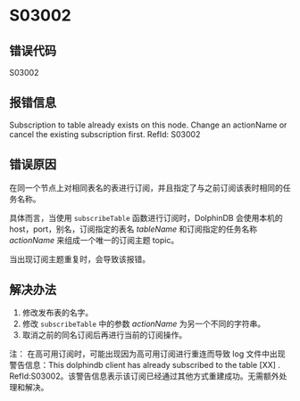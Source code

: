 # S03002

## 错误代码

S03002

## 报错信息

Subscription to table <xxx> already exists on this node. Change an actionName or
cancel the existing subscription first. RefId: S03002

## 错误原因

在同一个节点上对相同表名的表进行订阅，并且指定了与之前订阅该表时相同的任务名称。

具体而言，当使用 `subscribeTable` 函数进行订阅时，DolphinDB 会使用本机的
host，port，别名，订阅指定的表名 *tableName* 和订阅指定的任务名称 *actionName* 来组成一个唯一的订阅主题
topic。

当出现订阅主题重复时，会导致该报错。

## 解决办法

1. 修改发布表的名字。
2. 修改 `subscribeTable` 中的参数 *actionName* 为另一个不同的字符串。
3. 取消之前的同名订阅后再进行当前的订阅操作。

注： 在高可用订阅时，可能出现因为高可用订阅进行重连而导致 log 文件中出现警告信息：This dolphindb
client has already subscribed to the table [XX] .
RefId:S03002。该警告信息表示该订阅已经通过其他方式重建成功。无需额外处理和解决。

